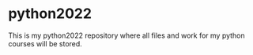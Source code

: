 # python2022
This is my python2022 repository where all files and work for my python courses will be stored.
